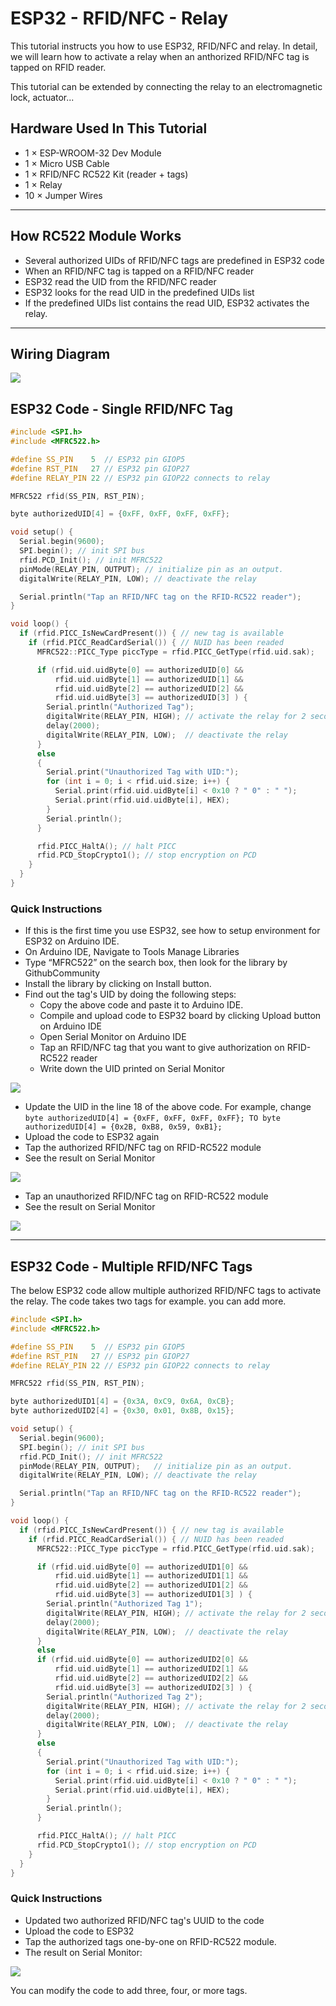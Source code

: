 # ESP32 - RFID/NFC - Relay

This tutorial instructs you how to use ESP32, RFID/NFC and relay. In detail, we will learn how to activate a relay when an anthorized RFID/NFC tag is tapped on RFID reader.

This tutorial can be extended by connecting the relay to an electromagnetic lock, actuator...

## Hardware Used In This Tutorial

  * 1	×	ESP-WROOM-32 Dev Module	
  * 1	×	Micro USB Cable	
  * 1	×	RFID/NFC RC522 Kit (reader + tags)	
  * 1	×	Relay	
  * 10	×	Jumper Wires

---

## How RC522 Module Works

  * Several authorized UIDs of RFID/NFC tags are predefined in ESP32 code
  * When an RFID/NFC tag is tapped on a RFID/NFC reader
  * ESP32 read the UID from the RFID/NFC reader
  * ESP32 looks for the read UID in the predefined UIDs list
  * If the predefined UIDs list contains the read UID, ESP32 activates the relay.

---

## Wiring Diagram


![](figs/fig_2_1.jpg)

## ESP32 Code - Single RFID/NFC Tag

```c++
#include <SPI.h>
#include <MFRC522.h>

#define SS_PIN    5  // ESP32 pin GIOP5 
#define RST_PIN   27 // ESP32 pin GIOP27 
#define RELAY_PIN 22 // ESP32 pin GIOP22 connects to relay

MFRC522 rfid(SS_PIN, RST_PIN);

byte authorizedUID[4] = {0xFF, 0xFF, 0xFF, 0xFF};

void setup() {
  Serial.begin(9600);
  SPI.begin(); // init SPI bus
  rfid.PCD_Init(); // init MFRC522
  pinMode(RELAY_PIN, OUTPUT); // initialize pin as an output.
  digitalWrite(RELAY_PIN, LOW); // deactivate the relay

  Serial.println("Tap an RFID/NFC tag on the RFID-RC522 reader");
}

void loop() {
  if (rfid.PICC_IsNewCardPresent()) { // new tag is available
    if (rfid.PICC_ReadCardSerial()) { // NUID has been readed
      MFRC522::PICC_Type piccType = rfid.PICC_GetType(rfid.uid.sak);

      if (rfid.uid.uidByte[0] == authorizedUID[0] &&
          rfid.uid.uidByte[1] == authorizedUID[1] &&
          rfid.uid.uidByte[2] == authorizedUID[2] &&
          rfid.uid.uidByte[3] == authorizedUID[3] ) {
        Serial.println("Authorized Tag");
        digitalWrite(RELAY_PIN, HIGH); // activate the relay for 2 seconds
        delay(2000);
        digitalWrite(RELAY_PIN, LOW);  // deactivate the relay
      }
      else
      {
        Serial.print("Unauthorized Tag with UID:");
        for (int i = 0; i < rfid.uid.size; i++) {
          Serial.print(rfid.uid.uidByte[i] < 0x10 ? " 0" : " ");
          Serial.print(rfid.uid.uidByte[i], HEX);
        }
        Serial.println();
      }

      rfid.PICC_HaltA(); // halt PICC
      rfid.PCD_StopCrypto1(); // stop encryption on PCD
    }
  }
}

```

### Quick Instructions

  * If this is the first time you use ESP32, see how to setup environment for ESP32 on Arduino IDE.
  * On Arduino IDE, Navigate to Tools Manage Libraries
  * Type “MFRC522” on the search box, then look for the library by GithubCommunity
  * Install the library by clicking on Install button.
  * Find out the tag's UID by doing the following steps:
    * Copy the above code and paste it to Arduino IDE.
    * Compile and upload code to ESP32 board by clicking Upload button on Arduino IDE
    * Open Serial Monitor on Arduino IDE
    * Tap an RFID/NFC tag that you want to give authorization on RFID-RC522 reader
    * Write down the UID printed on Serial Monitor

![](figs/fig_2_2.jpg)

  * Update the UID in the line 18 of the above code. For example, change `byte authorizedUID[4] = {0xFF, 0xFF, 0xFF, 0xFF}; TO byte authorizedUID[4] = {0x2B, 0xB8, 0x59, 0xB1};`
  * Upload the code to ESP32 again
  * Tap the authorized RFID/NFC tag on RFID-RC522 module
  * See the result on Serial Monitor

![](figs/fig_2_3.jpg)

  * Tap an unauthorized RFID/NFC tag on RFID-RC522 module
  * See the result on Serial Monitor

![](figs/fig_2_4.jpg)

---

## ESP32 Code - Multiple RFID/NFC Tags

The below ESP32 code allow multiple authorized RFID/NFC tags to activate the relay. The code takes two tags for example. you can add more.

```c++
#include <SPI.h>
#include <MFRC522.h>

#define SS_PIN    5  // ESP32 pin GIOP5 
#define RST_PIN   27 // ESP32 pin GIOP27 
#define RELAY_PIN 22 // ESP32 pin GIOP22 connects to relay

MFRC522 rfid(SS_PIN, RST_PIN);

byte authorizedUID1[4] = {0x3A, 0xC9, 0x6A, 0xCB};
byte authorizedUID2[4] = {0x30, 0x01, 0x8B, 0x15};   

void setup() {
  Serial.begin(9600);
  SPI.begin(); // init SPI bus
  rfid.PCD_Init(); // init MFRC522
  pinMode(RELAY_PIN, OUTPUT);   // initialize pin as an output.
  digitalWrite(RELAY_PIN, LOW); // deactivate the relay

  Serial.println("Tap an RFID/NFC tag on the RFID-RC522 reader");
}

void loop() {
  if (rfid.PICC_IsNewCardPresent()) { // new tag is available
    if (rfid.PICC_ReadCardSerial()) { // NUID has been readed
      MFRC522::PICC_Type piccType = rfid.PICC_GetType(rfid.uid.sak);

      if (rfid.uid.uidByte[0] == authorizedUID1[0] &&
          rfid.uid.uidByte[1] == authorizedUID1[1] &&
          rfid.uid.uidByte[2] == authorizedUID1[2] &&
          rfid.uid.uidByte[3] == authorizedUID1[3] ) {
        Serial.println("Authorized Tag 1");
        digitalWrite(RELAY_PIN, HIGH); // activate the relay for 2 seconds
        delay(2000);
        digitalWrite(RELAY_PIN, LOW);  // deactivate the relay
      }
      else
      if (rfid.uid.uidByte[0] == authorizedUID2[0] &&
          rfid.uid.uidByte[1] == authorizedUID2[1] &&
          rfid.uid.uidByte[2] == authorizedUID2[2] &&
          rfid.uid.uidByte[3] == authorizedUID2[3] ) {
        Serial.println("Authorized Tag 2");
        digitalWrite(RELAY_PIN, HIGH); // activate the relay for 2 seconds
        delay(2000);
        digitalWrite(RELAY_PIN, LOW);  // deactivate the relay
      }
      else
      {
        Serial.print("Unauthorized Tag with UID:");
        for (int i = 0; i < rfid.uid.size; i++) {
          Serial.print(rfid.uid.uidByte[i] < 0x10 ? " 0" : " ");
          Serial.print(rfid.uid.uidByte[i], HEX);
        }
        Serial.println();
      }

      rfid.PICC_HaltA(); // halt PICC
      rfid.PCD_StopCrypto1(); // stop encryption on PCD
    }
  }
}

```

### Quick Instructions

  * Updated two authorized RFID/NFC tag's UUID to the code
  * Upload the code to ESP32
  * Tap the authorized tags one-by-one on RFID-RC522 module.
  * The result on Serial Monitor:

![](figs/fig_2_5.jpg)

You can modify the code to add three, four, or more tags.
